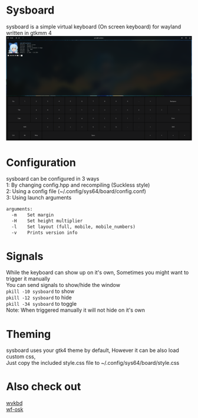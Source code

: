 # Sysboard
sysboard is a simple virtual keyboard (On screen keyboard) for wayland written in gtkmm 4<br>
![preview](https://github.com/System64fumo/sysboard/blob/main/preview.png "preview")

# Configuration
sysboard can be configured in 3 ways<br>
1: By changing config.hpp and recompiling (Suckless style)<br>
2: Using a config file (~/.config/sys64/board/config.conf)<br>
3: Using launch arguments<br>
```
arguments:
  -m	Set margin
  -H	Set height multiplier
  -l	Set layout (full, mobile, mobile_numbers)
  -v	Prints version info
```

# Signals
While the keyboard can show up on it's own, Sometimes you might want to trigger it manually<br>
You can send signals to show/hide the window<br>
``pkill -10 sysboard`` to show<br>
``pkill -12 sysboard`` to hide<br>
``pkill -34 sysboard`` to toggle<br>
Note: When triggered manually it will not hide on it's own<br>

# Theming
sysboard uses your gtk4 theme by default, However it can be also load custom css,<br>
Just copy the included style.css file to ~/.config/sys64/board/style.css<br>

# Also check out
[wvkbd](https://github.com/jjsullivan5196/wvkbd)<br>
[wf-osk](https://github.com/WayfireWM/wf-osk)<br>
